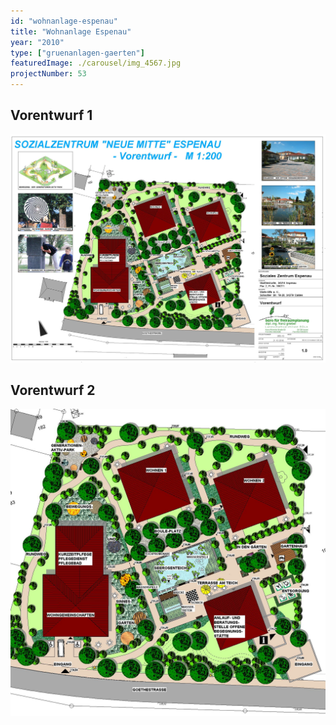 ```yaml
---
id: "wohnanlage-espenau"
title: "Wohnanlage Espenau"
year: "2010"
type: ["gruenanlagen-gaerten"]
featuredImage: ./carousel/img_4567.jpg
projectNumber: 53
---
```


## Vorentwurf 1
![Vorentwurf 1](./images/53vorentwurf.jpg)

## Vorentwurf 2
![Vorentwurf 2](./images/53vorentwurf2.jpg)